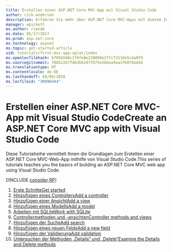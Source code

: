 ```yaml
---
title: Erstellen einer ASP.NET Core MVC-App mit Visual Studio Code
author: rick-anderson
description: Erfahren Sie mehr über ASP.NET Core MVC-Apps mit diesem Inhaltsverzeichnis für Visual Studio Code-Tutorials.
manager: wpickett
ms.author: riande
ms.date: 05/17/2017
ms.prod: asp.net-core
ms.technology: aspnet
ms.topic: get-started-article
uid: tutorials/first-mvc-app-xplat/index
ms.openlocfilehash: b705b590c1fbfe8e220089e2ffcf213de5c4a0f9
ms.sourcegitcommit: f8852267f463b62d7f975e56bea9aa3f68fbbdeb
ms.translationtype: HT
ms.contentlocale: de-DE
ms.lasthandoff: 04/06/2018
ms.locfileid: "30896444"
---
```

# <a name="create-an-aspnet-core-mvc-app-with-visual-studio-code"></a><span data-ttu-id="bfa96-103">Erstellen einer ASP.NET Core MVC-App mit Visual Studio Code</span><span class="sxs-lookup"><span data-stu-id="bfa96-103">Create an ASP.NET Core MVC app with Visual Studio Code</span></span>

<span data-ttu-id="bfa96-104">Diese Tutorialreihe vermittelt Ihnen die Grundlagen zum Erstellen einer ASP.NET Core MVC-Web-App mithilfe von Visual Studio Code.</span><span class="sxs-lookup"><span data-stu-id="bfa96-104">This series of tutorials teaches you the basics of building an ASP.NET Core MVC web app using Visual Studio Code.</span></span> 

[!INCLUDE [consider RP](../../includes/razor.md)]

1. [<span data-ttu-id="bfa96-105">Erste Schritte</span><span class="sxs-lookup"><span data-stu-id="bfa96-105">Get started</span></span>](xref:tutorials/first-mvc-app-xplat/start-mvc)
1. [<span data-ttu-id="bfa96-106">Hinzufügen eines Controllers</span><span class="sxs-lookup"><span data-stu-id="bfa96-106">Add a controller</span></span>](xref:tutorials/first-mvc-app-xplat/adding-controller)
1. [<span data-ttu-id="bfa96-107">Hinzufügen einer Ansicht</span><span class="sxs-lookup"><span data-stu-id="bfa96-107">Add a view</span></span>](xref:tutorials/first-mvc-app-xplat/adding-view)
1. [<span data-ttu-id="bfa96-108">Hinzufügen eines Modells</span><span class="sxs-lookup"><span data-stu-id="bfa96-108">Add a model</span></span>](xref:tutorials/first-mvc-app-xplat/adding-model)
1. [<span data-ttu-id="bfa96-109">Arbeiten mit SQLite</span><span class="sxs-lookup"><span data-stu-id="bfa96-109">Work with SQLite</span></span>](xref:tutorials/first-mvc-app-xplat/working-with-sql)
1. [<span data-ttu-id="bfa96-110">Controllermethoden und -ansichten</span><span class="sxs-lookup"><span data-stu-id="bfa96-110">Controller methods and views</span></span>](xref:tutorials/first-mvc-app-xplat/controller-methods-views)
1. [<span data-ttu-id="bfa96-111">Hinzufügen der Suche</span><span class="sxs-lookup"><span data-stu-id="bfa96-111">Add search</span></span>](xref:tutorials/first-mvc-app-xplat/search)
1. [<span data-ttu-id="bfa96-112">Hinzufügen eines neuen Felds</span><span class="sxs-lookup"><span data-stu-id="bfa96-112">Add a new field</span></span>](xref:tutorials/first-mvc-app-xplat/new-field)
1. [<span data-ttu-id="bfa96-113">Hinzufügen der Validierung</span><span class="sxs-lookup"><span data-stu-id="bfa96-113">Add validation</span></span>](xref:tutorials/first-mvc-app-xplat/validation)
1. [<span data-ttu-id="bfa96-114">Untersuchen der Methoden „Details“ und „Delete“</span><span class="sxs-lookup"><span data-stu-id="bfa96-114">Examine the Details and Delete methods</span></span>](xref:tutorials/first-mvc-app/details)
